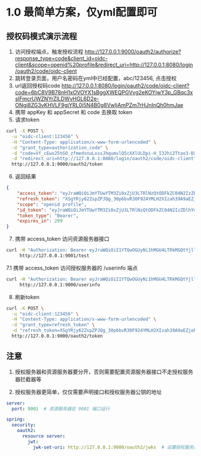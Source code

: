 # 1.0 最简单方案，仅yml配置即可


## 授权码模式演示流程
1. 访问授权端点，触发授权流程 http://127.0.0.1:9000/oauth2/authorize?response_type=code&client_id=oidc-client&scope=openid%20profile&redirect_uri=http://127.0.0.1:8080/login/oauth2/code/oidc-client
2. 跳转登录页面，用户名密码在yml中已经配置，abc/123456, 点击授权
3. url返回授权码code http://127.0.0.1:8080/login/oauth2/code/oidc-client?code=6bC8V9B78nH1xOVOYX1sBggXWEQPGVvg2eKOYjwY3p_GBqc3xsIFmcrUWZNYrZlLDWvHGL6D2e-ONgi8ZG3vKHVLF9giYRL0j5N4B0g8VwIjAmPZm7rHJnInQh0hmJae
4. 携带 appKey 和 appSecret 和 code 去换取 token
5. 请求token
```bash
curl -X POST \
  -u "oidc-client:123456" \
  -H "Content-Type: application/x-www-form-urlencoded" \
  -d "grant_type=authorization_code" \
  -d "code=Vf_cEwx25tGO_zfmedsnuLxssJhqumvlQ5cXXlULDpi-H_I32hi2Ttao3-DXFU-lBQgKUTeqiKTa6T80FpDztHw5_5L4mKZXjxT_GuuZkVZUiae-Gozx1DVk-nBNyacM" \
  -d "redirect_uri=http://127.0.0.1:8080/login/oauth2/code/oidc-client" \
  http://127.0.0.1:9000/oauth2/token
```
6. 返回结果
```json
{
    "access_token": "eyJraWQiOiJmYTUwYTM3Zi0xZjU3LTRlNzQtODFkZC04N2IzZDlhYmI3YmYiLCJhbGciOiJSUzI1NiJ9.eyJzdWIiOiJhYmMiLCJhdWQiOiJvaWRjLWNsaWVudCIsIm5iZiI6MTczOTE1MzE2MSwic2NvcGUiOlsib3BlbmlkIiwicHJvZmlsZSJdLCJpc3MiOiJodHRwOi8vMTI3LjAuMC4xOjkwMDAiLCJleHAiOjE3MzkxNTM0NjEsImlhdCI6MTczOTE1MzE2MSwianRpIjoiYzBhMmYyNDktOWY2Mi00M2FlLWIzYTEtMWY4ZTRlYzY2YTI4In0.SugSmbwRnRHywmgb_ojFI8GnTdFgeO67szrCs2CW2wN1EIWAeornfNIZTEfqSK7fteqDKl1Uc23BxxiCxHo8X-S3O0xpBTj5SEz02PYmGLQM9VfFWo4FFGGHZbxkFUBwVKXjwQpRdoHKlWmSl4GYE1-wAfUgI4_hGOnRpEKej2deuNUz3WdEpKupWSAN9tFVrH5ck8YqDZ5xlC_Vl7WKiN-Plgu2-uRsajoU-cTE0U-S4GRlAkTi7xL9SpO5GAGH1ilIQBVy0OR1UnVI0E7956UgWQduDz1F3fGbAiN4vH4R34zrcbITsnPJv1YyoS_w1zBmSuJoqjZ2vtR23oi3gg",
    "refresh_token": "XSgYRjy62ZspZPJQg_30p6bvR3OF924YMLH2XIzah39A9aEZjoN02EDTFvnMtqq5gI1i21H4oPc0KUV82yr_GCipR8Mwn62tUWJ54o39FTRYTO-Nz7h1ykzxRlGmHfzT",
    "scope": "openid profile",
    "id_token": "eyJraWQiOiJmYTUwYTM3Zi0xZjU3LTRlNzQtODFkZC04N2IzZDlhYmI3YmYiLCJhbGciOiJSUzI1NiJ9.eyJzdWIiOiJhYmMiLCJhdWQiOiJvaWRjLWNsaWVudCIsImF6cCI6Im9pZGMtY2xpZW50IiwiYXV0aF90aW1lIjoxNzM5MTUzMTExLCJpc3MiOiJodHRwOi8vMTI3LjAuMC4xOjkwMDAiLCJleHAiOjE3MzkxNTQ5NjEsImlhdCI6MTczOTE1MzE2MSwianRpIjoiYzNhOGZhMmEtZTcyZS00MWVhLWJjZWUtMmUxM2RlODI2NjI3Iiwic2lkIjoiWjZRd2c4SUpaemFWUllPaUFfTERwS0NOQ2J0VXZqcnZDNk9YTzlqMGFlVSJ9.V3CrSTl6fq-Weuynm9j2V-hL4fmDjMCplsiqmB-xFxwbUlguJxGy3wGXGIRlsyS5WVVLpJ4E6gELQXVtnUrhyzXKXYT4xey238qKmr6NCoV39NzGEPdBcGGjbv-hHhSgrq0ZZw3DnpnUmFzar2CbrqYtd_grdMq11lyuO-W9PoS1tusGlU0sEOg5_T37yUbiykT1Kety7yypbqbLibo4dP_IMVdzHObjqXq86sQLeC8b4bDj3yRXeO4rZLxeyOMXA0e-nd-CxxOhcQgfwV2qly4Dfd0tpXdgcgM1u-FdN1k1WC76FVCWpWedzX1SC-fGzPpGKZtkj6tfeyTs9yp1WQ",
    "token_type": "Bearer",
    "expires_in": 299
}
```

7. 携带 access_token 访问资源服务器接口

```bash
curl -H "Authorization: Bearer eyJraWQiOiI1YTQwOGUyNi1hMGU4LTRkMGQtYjllZS01Nzk1YmRmMGIzMGMiLCJhbGciOiJSUzI1NiJ9.eyJzdWIiOiJhYmMiLCJhdWQiOiJvaWRjLWNsaWVudCIsIm5iZiI6MTczOTE1NjI0OSwic2NvcGUiOlsib3BlbmlkIiwicHJvZmlsZSJdLCJpc3MiOiJodHRwOi8vMTI3LjAuMC4xOjkwMDAiLCJleHAiOjE3MzkxNTY1NDksImlhdCI6MTczOTE1NjI0OSwianRpIjoiMmZmYzQ5YTMtYzcxMy00ZmQxLWFkYWQtMjY3YjUwZjBmNTUzIn0.L3j1D3OJilmWCsVFOcxhmPUzex8hbxjP4CmL2pxmuoRDm_PNt_EEsqj0xsvV9ZUb8_a-LygEI5SppFK5nioFT7ubKQyCDNDpWRxw02q-ag6ZRoNEmkborKP_wU7IrkJ2wIBuiXDWGwh3bYBFAP_cRV9zE7rzeR-xVcUr2xSaBcHRP49zHIOy855a65aMCSiIDzyyict0XA4DjsFKfE_9scMHvALn1V4jyy_eofyupDOrfueENVuSQ_C4LZQ9DEjDTYdo_LX9AX_FR9wfn0dE0iOmYP7Mr5chEYzDjw0zdkDYWvg8RWGJvo5V-HEHwbwWTc7YcYTjqEk1sFP_f2f0sA" \
     http://127.0.0.1:9001/test
```

7.1 携带 access_token 访问授权服务器的 /userinfo 端点
```bash
curl -H "Authorization: Bearer eyJraWQiOiI1YTQwOGUyNi1hMGU4LTRkMGQtYjllZS01Nzk1YmRmMGIzMGMiLCJhbGciOiJSUzI1NiJ9.eyJzdWIiOiJhYmMiLCJhdWQiOiJvaWRjLWNsaWVudCIsIm5iZiI6MTczOTE1NjI0OSwic2NvcGUiOlsib3BlbmlkIiwicHJvZmlsZSJdLCJpc3MiOiJodHRwOi8vMTI3LjAuMC4xOjkwMDAiLCJleHAiOjE3MzkxNTY1NDksImlhdCI6MTczOTE1NjI0OSwianRpIjoiMmZmYzQ5YTMtYzcxMy00ZmQxLWFkYWQtMjY3YjUwZjBmNTUzIn0.L3j1D3OJilmWCsVFOcxhmPUzex8hbxjP4CmL2pxmuoRDm_PNt_EEsqj0xsvV9ZUb8_a-LygEI5SppFK5nioFT7ubKQyCDNDpWRxw02q-ag6ZRoNEmkborKP_wU7IrkJ2wIBuiXDWGwh3bYBFAP_cRV9zE7rzeR-xVcUr2xSaBcHRP49zHIOy855a65aMCSiIDzyyict0XA4DjsFKfE_9scMHvALn1V4jyy_eofyupDOrfueENVuSQ_C4LZQ9DEjDTYdo_LX9AX_FR9wfn0dE0iOmYP7Mr5chEYzDjw0zdkDYWvg8RWGJvo5V-HEHwbwWTc7YcYTjqEk1sFP_f2f0sA" \
     http://127.0.0.1:9000/userinfo
```

8. 刷新token

```bash
curl -X POST \
  -u "oidc-client:123456" \
  -H "Content-Type: application/x-www-form-urlencoded" \
  -d "grant_type=refresh_token" \
  -d "refresh_token=XSgYRjy62ZspZPJQg_30p6bvR3OF924YMLH2XIzah39A9aEZjoN02EDTFvnMtqq5gI1i21H4oPc0KUV82yr_GCipR8Mwn62tUWJ54o39FTRYTO-Nz7h1ykzxRlGmHfzT" \
  http://127.0.0.1:9000/oauth2/token
```

## 注意
1. 授权服务器和资源服务器要分开，否则需要配置资源服务器接口不走授权服务器拦截器等

2. 授权服务器更简单，仅仅需要声明接口和授权服务器公钥的地址
```yml
server:
  port: 9001  # 资源服务器在 9001 端口运行

spring:
  security:
    oauth2:
      resource server:
        jwt:
          jwk-set-uri: http://127.0.0.1:9000/oauth2/jwks  # 设置授权服务器的公钥 JWK URL
```



